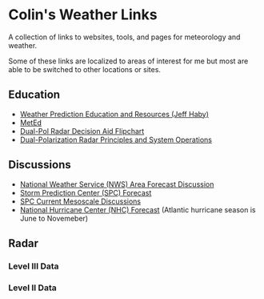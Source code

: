 # Colin's Weather Links
A collection of links to websites, tools, and pages for meteorology and weather.

Some of these links are localized to areas of interest for me but most are able to be switched to other locations or sites.

## Education
- [Weather Prediction Education and Resources (Jeff Haby)](http://www.theweatherprediction.com/)
- [MetEd](https://www.meted.ucar.edu/training_detail.php)
- [Dual-Pol Radar Decision Aid Flipchart](http://www.wdtb.noaa.gov/courses/dualpol/Outreach/DualPol-Flipchart.pdf)
- [Dual-Polarization Radar Principles and System Operations](https://training.weather.gov/wdtd/courses/dualpol/documents/DualPolRadarPrinciples.pdf)

## Discussions
- [National Weather Service (NWS) Area Forecast Discussion](https://www.wrh.noaa.gov/total_forecast/getprod.php?new&prod=XXXAFDMTR&wfo=mtr)
- [Storm Prediction Center (SPC) Forecast](https://www.spc.noaa.gov/products/outlook/day1otlk.html)
- [SPC Current Mesoscale Discussions](https://www.spc.noaa.gov/products/md/)
- [National Hurricane Center (NHC) Forecast](https://www.nhc.noaa.gov/gtwo.php?basin=atlc&fdays=5) (Atlantic hurricane season is June to Novemeber)

## Radar
### Level III Data

### Level II Data
